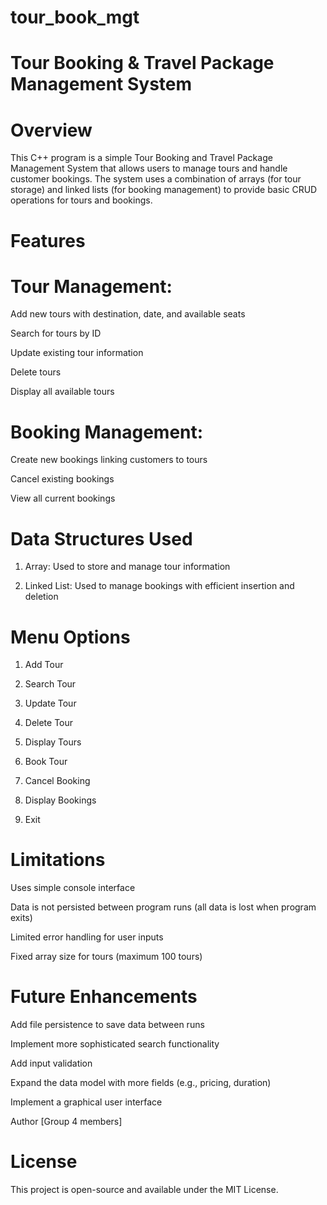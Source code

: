 # tour_book_mgt
# Tour Booking & Travel Package Management System
#  Overview
This C++ program is a simple Tour Booking and Travel Package Management System that allows users to manage tours and handle customer bookings. The system uses a combination of arrays (for tour storage) and linked lists (for booking management) to provide basic CRUD operations for tours and bookings.

#  Features
#   Tour Management:

Add new tours with destination, date, and available seats

Search for tours by ID

Update existing tour information

Delete tours

Display all available tours

#   Booking Management:

Create new bookings linking customers to tours

Cancel existing bookings

View all current bookings

#  Data Structures Used
1. Array: Used to store and manage tour information

2. Linked List: Used to manage bookings with efficient insertion and deletion

#  Menu Options
1. Add Tour

2. Search Tour

3. Update Tour

4. Delete Tour

5. Display Tours

6. Book Tour

7. Cancel Booking

8. Display Bookings

9. Exit

#  Limitations
Uses simple console interface

Data is not persisted between program runs (all data is lost when program exits)

Limited error handling for user inputs

Fixed array size for tours (maximum 100 tours)

# Future Enhancements
Add file persistence to save data between runs

Implement more sophisticated search functionality

Add input validation

Expand the data model with more fields (e.g., pricing, duration)

Implement a graphical user interface

Author
[Group 4 members]

#  License
This project is open-source and available under the MIT License.
